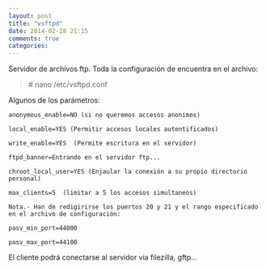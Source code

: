 ```yaml
---
layout: post
title: "vsftpd"
date: 2014-02-28 21:15
comments: true
categories: 
---
```

Servidor de archivos ftp. Toda la configuración de encuentra en el archivo:

>\# nano /etc/vsftpd.conf

Algunos de los parámetros:

	anonymous_enable=NO (si no queremos accesos anonimos)

	local_enable=YES (Permitir accesos locales autentificados)

	write_enable=YES  (Permite escritura en el servidor)

	ftpd_banner=Entrando en el servidor ftp...

	chroot_local_user=YES (Enjaular la conexión a su propio directorio personal)

	max_clients=5  (limitar a 5 los accesos simultaneos)

	Nota.- Han de redigirirse los puertos 20 y 21 y el rango especificado en el archivo de configuración:

	pasv_min_port=44000

	pasv_max_port=44100

El cliente podrá conectarse al servidor via filezilla, gftp...

